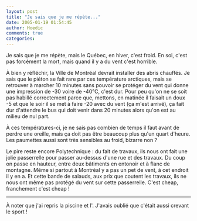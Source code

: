 ```yaml
---
layout: post
title: "Je sais que je me répète..."
date: 2005-01-19 01:54:45
author: Hoedic
comments: true
categories: 
---
```



Je sais que je me répète, mais le Québec, en hiver, c'est froid. En soi, c'est pas forcément la mort, mais quand il y a du vent c'est horrible.

À bien y réfléchir, la Ville de Montréal devrait installer des abris chauffés. Je sais que le piéton se fait rare par ces température arctiques, mais se retrouver à marcher 10 minutes sans pouvoir se protéger du vent qui donne une impression de -30 voire de -40°C, c'est dur. Pour peu qu'on ne se soit pas habillé correctement parce que, mettons, en matinée il faisait un doux -5 et que le soir il se met à faire -20 avec du vent (ça m'est arrivé), ça fait dur d'attendre le bus qui doit venir dans 20 minutes alors qu'on est au milieu de nul part.

À ces températures-ci, je ne sais pas combien de temps il faut avant de perdre une oreille, mais ça doit pas être beaucoup plus qu'un quart d'heure. Les paumettes aussi sont très sensibles au froid, bizarre non ?

Le pire reste encore Polytechnique : du fait de travaux, ils nous ont fait une jolie passerrelle pour passer au-dessus d'une rue et des travaux. Du coup on passe en hauteur, entre deux bâtiments en entonoir et à flanc de montagne. Même si partout à Montréal y a pas un pet de vent, à cet endroit il y en a. Et cette bande de salauds, aux prix que coutent les travaux, ils ne nous ont même pas protégé du vent sur cette passerrelle. C'est cheap, franchement c'est cheap !

***

À noter que j'ai repris la piscine et l'. J'avais oublié que c'était aussi crevant le sport !